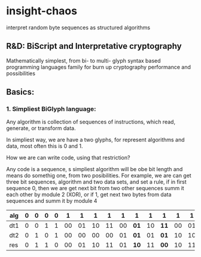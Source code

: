 # insight-chaos
interpret random byte sequences as structured algorithms 

## R&amp;D: BiScript and Interpretative cryptography 
Mathematically simplest, from bi- to multi- glyph syntax based programming languages family for burn up cryptography performance and possibilities

## Basics:

### 1. Simpliest BiGlyph language:
Any algorithm is collection of sequences of instructions, which read, generate, or transform data.

In simpliest way, we are have a two glyphs, for represent algorithms and data, most often this is 0 and 1.

How we are can write code, using that restriction?

Any code is a sequence, s simpliest algorithm will be obe bit length and means do somethig one, from two posibilities.
For example, we are can get three bit sequences, algorithm and two data sets, and set a rule, if in first sequence 0, then we are get next bit from two other sequences summ it each other by module 2 (XOR), or if 1, get next two bytes from data sequences and summ it by module 4

alg | 0 | 0 | 0 | 0 | 1  | 1  | 1  | 1  | 1  | **1**  | 1  | **1**  | 1  | 1  | 1  | 1  | 1  | **1**  | 1  | **1**
----|---|---|---|---|----|----|----|----|----|--------|----|--------|----|----|----|----|----|--------|----|---
dt1 | 0 | 0 | 1 | 1 | 00 | 01 | 10 | 11 | 00 | **01** | 10 | **11** | 00 | 01 | 10 | 11 | 00 | **01** | 10 | **11**
dt2 | 0 | 1 | 0 | 1 | 00 | 00 | 00 | 00 | 01 | **01** | 01 | **01** | 10 | 10 | 10 | 10 | 11 | **11** | 11 | **11**
res | 0 | 1 | 1 | 0 | 00 | 01 | 10 | 11 | 01 | **10** | 11 | **00** | 10 | 11 | 00 | 01 | 11 | **00** | 01 | **10** 
